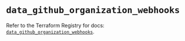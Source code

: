 # `data_github_organization_webhooks`

Refer to the Terraform Registry for docs: [`data_github_organization_webhooks`](https://registry.terraform.io/providers/integrations/github/6.6.0/docs/data-sources/organization_webhooks).
